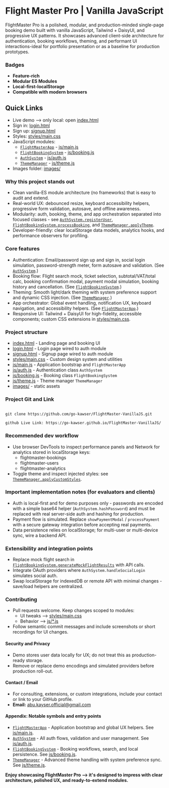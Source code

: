 # Flight Master Pro | Vanilla JavaScript

FlightMaster Pro is a polished, modular, and production-minded single-page booking demo built with vanilla JavaScript, Tailwind + DaisyUI, and progressive UX patterns. It showcases advanced client-side architecture for authentication, booking workflows, theming, and performant UI interactions-ideal for portfolio presentation or as a baseline for production prototypes.

### Badges

- **Feature-rich**
- **Modular ES Modules**
- **Local-first-localStorage**
- **Compatible with modern browsers**

## Quick Links

- Live demo --> only local: open [index.html](index.html)
- Sign in: [login.html](login.html)
- Sign up: [signup.html](signup.html)
- Styles: [styles/main.css](styles/main.css)
- JavaScript modules:
  - [`FlightMasterApp`](js/main.js) - [js/main.js](js/main.js)
  - [`FlightBookingSystem`](js/booking.js) - [js/booking.js](js/booking.js)
  - [`AuthSystem`](js/auth.js) - [js/auth.js](js/auth.js)
  - [`ThemeManager`](js/theme.js) - [js/theme.js](js/theme.js)
- Images folder: [images/](images/)

### Why this project stands out

- Clean vanilla-ES module architecture (no frameworks) that is easy to audit and extend.
- Real-world UX: debounced resize, keyboard accessibility helpers, progressive form validation, autosave, and offline awareness.
- Modularity: auth, booking, theme, and app orchestration separated into focused classes - see [`AuthSystem.registerUser`](js/auth.js), [`FlightBookingSystem.processBooking`](js/booking.js), and [`ThemeManager.applyTheme`](js/theme.js).
- Developer-friendly: clear localStorage data models, analytics hooks, and performance observers for profiling.

### Core features

- Authentication: Email/password sign up and sign in, social login simulation, password-strength meter, form autosave and validation. (See [`AuthSystem`](js/auth.js).)
- Booking flow: Flight search mock, ticket selection, subtotal/VAT/total calc, booking confirmation modal, payment modal simulation, booking history and cancellation. (See [`FlightBookingSystem`](js/booking.js).)
- Theming: Smooth light/dark theming with system preference support and dynamic CSS injection. (See [`ThemeManager`](js/theme.js).)
- App orchestrator: Global event handling, notification UX, keyboard navigation, and accessibility helpers. (See [`FlightMasterApp`](js/main.js).)
- Responsive UI: Tailwind + DaisyUI for high-fidelity, accessible components; custom CSS extensions in [styles/main.css](styles/main.css).

### Project structure

- [index.html](index.html) - Landing page and booking UI
- [login.html](login.html) - Login page wired to auth module
- [signup.html](signup.html) - Signup page wired to auth module
- [styles/main.css](styles/main.css) - Custom design system and utilities
- [js/main.js](js/main.js) - Application bootstrap and `FlightMasterApp`
- [js/auth.js](js/auth.js) - Authentication class `AuthSystem`
- [js/booking.js](js/booking.js) - Booking class `FlightBookingSystem`
- [js/theme.js](js/theme.js) - Theme manager `ThemeManager`
- [images/](images/) - static assets

### Project Git and Link

```

git clone https://github.com/go-kawser/FlightMaster-VanillaJS.git
```

```
github Live Link: https://go-kawser.github.io/FlightMaster-VanillaJS/

```

### Recommended dev workflow

- Use browser DevTools to inspect performance panels and Network for analytics stored in localStorage keys:
  - flightmaster-bookings
  - flightmaster-users
  - flightmaster-analytics
- Toggle theme and inspect injected styles: see [`ThemeManager.applyCustomStyles`](js/theme.js).

### Important implementation notes (for evaluators and clients)

- Auth is local-first and for demo purposes only - passwords are encoded with a simple base64 helper (`AuthSystem.hashPassword`) and must be replaced with real server-side auth and hashing for production.
- Payment flow is simulated. Replace `showPaymentModal` / `processPayment` with a secure gateway integration before accepting real payments.
- Data persistence relies on localStorage; for multi-user or multi-device sync, wire a backend API.

### Extensibility and integration points

- Replace mock flight search in [`FlightBookingSystem.generateMockFlightResults`](js/booking.js) with API calls.
- Integrate OAuth providers where `AuthSystem.handleSocialLogin` simulates social auth.
- Swap localStorage for indexedDB or remote API with minimal changes - save/load helpers are centralized.

### Contributing

- Pull requests welcome. Keep changes scoped to modules:
  - UI tweaks --> [styles/main.css](styles/main.css)
  - Behavior --> [js/\*.js](js/)
- Follow semantic commit messages and include screenshots or short recordings for UI changes.

#### Security and Privacy

- Demo stores user data locally for UX; do not treat this as production-ready storage.
- Remove or replace demo encodings and simulated providers before production roll-out.

#### Contact / Email

- For consulting, extensions, or custom integrations, include your contact or link to your GitHub profile.
- **Email:** abu.kayser.official@gmail.com

#### Appendix: Notable symbols and entry points

- [`FlightMasterApp`](js/main.js) - Application bootstrap and global UX helpers. See [js/main.js](js/main.js).
- [`AuthSystem`](js/auth.js) - All auth flows, validation and user management. See [js/auth.js](js/auth.js).
- [`FlightBookingSystem`](js/booking.js) - Booking workflows, search, and local persistence. See [js/booking.js](js/booking.js).
- [`ThemeManager`](js/theme.js) - Advanced theme handling with system preference sync. See [js/theme.js](js/theme.js).

**Enjoy showcasing FlightMaster Pro --> it's designed to impress with clear architecture, polished UX, and ready-to-extend modules.**
